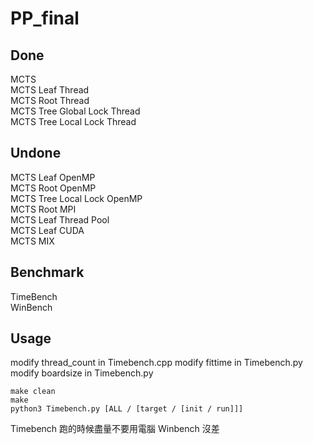 # PP_final

## Done
MCTS  
MCTS Leaf Thread  
MCTS Root Thread  
MCTS Tree Global Lock Thread  
MCTS Tree Local Lock Thread  
## Undone
MCTS Leaf OpenMP  
MCTS Root OpenMP  
MCTS Tree Local Lock OpenMP  
MCTS Root MPI  
MCTS Leaf Thread Pool  
MCTS Leaf CUDA  
MCTS MIX  
## Benchmark
TimeBench  
WinBench  

## Usage
modify thread_count in Timebench.cpp
modify fittime in Timebench.py
modify boardsize in Timebench.py

```shell=
make clean
make 
python3 Timebench.py [ALL / [target / [init / run]]]
```

Timebench 跑的時候盡量不要用電腦
Winbench 沒差